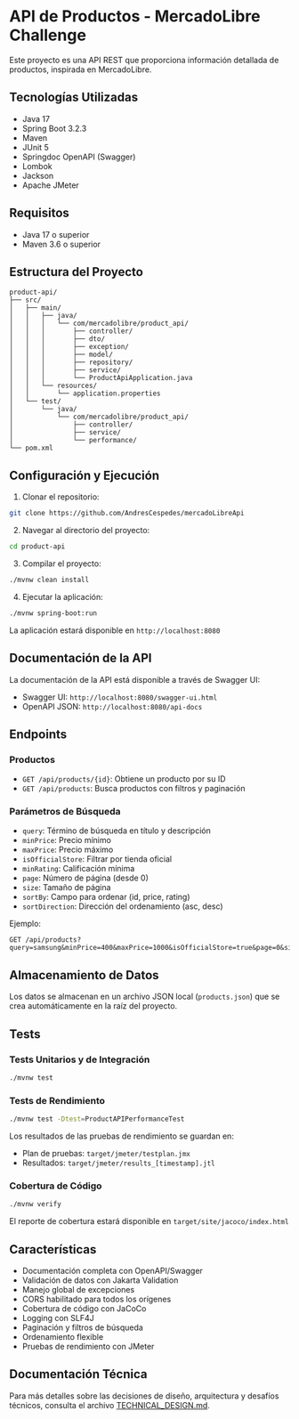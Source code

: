 # API de Productos - MercadoLibre Challenge

Este proyecto es una API REST que proporciona información detallada de productos, inspirada en MercadoLibre.

## Tecnologías Utilizadas

- Java 17
- Spring Boot 3.2.3
- Maven
- JUnit 5
- Springdoc OpenAPI (Swagger)
- Lombok
- Jackson
- Apache JMeter

## Requisitos

- Java 17 o superior
- Maven 3.6 o superior

## Estructura del Proyecto

```
product-api/
├── src/
│   ├── main/
│   │   ├── java/
│   │   │   └── com/mercadolibre/product_api/
│   │   │       ├── controller/
│   │   │       ├── dto/
│   │   │       ├── exception/
│   │   │       ├── model/
│   │   │       ├── repository/
│   │   │       ├── service/
│   │   │       └── ProductApiApplication.java
│   │   └── resources/
│   │       └── application.properties
│   └── test/
│       └── java/
│           └── com/mercadolibre/product_api/
│               ├── controller/
│               ├── service/
│               └── performance/
└── pom.xml
```

## Configuración y Ejecución

1. Clonar el repositorio:
```bash
git clone https://github.com/AndresCespedes/mercadoLibreApi
```

2. Navegar al directorio del proyecto:
```bash
cd product-api
```

3. Compilar el proyecto:
```bash
./mvnw clean install
```

4. Ejecutar la aplicación:
```bash
./mvnw spring-boot:run
```

La aplicación estará disponible en `http://localhost:8080`

## Documentación de la API

La documentación de la API está disponible a través de Swagger UI:
- Swagger UI: `http://localhost:8080/swagger-ui.html`
- OpenAPI JSON: `http://localhost:8080/api-docs`

## Endpoints

### Productos

- `GET /api/products/{id}`: Obtiene un producto por su ID
- `GET /api/products`: Busca productos con filtros y paginación

### Parámetros de Búsqueda

- `query`: Término de búsqueda en título y descripción
- `minPrice`: Precio mínimo
- `maxPrice`: Precio máximo
- `isOfficialStore`: Filtrar por tienda oficial
- `minRating`: Calificación mínima
- `page`: Número de página (desde 0)
- `size`: Tamaño de página
- `sortBy`: Campo para ordenar (id, price, rating)
- `sortDirection`: Dirección del ordenamiento (asc, desc)

Ejemplo:
```
GET /api/products?query=samsung&minPrice=400&maxPrice=1000&isOfficialStore=true&page=0&size=10&sortBy=price&sortDirection=asc
```

## Almacenamiento de Datos

Los datos se almacenan en un archivo JSON local (`products.json`) que se crea automáticamente en la raíz del proyecto.

## Tests

### Tests Unitarios y de Integración
```bash
./mvnw test
```

### Tests de Rendimiento
```bash
./mvnw test -Dtest=ProductAPIPerformanceTest
```

Los resultados de las pruebas de rendimiento se guardan en:
- Plan de pruebas: `target/jmeter/testplan.jmx`
- Resultados: `target/jmeter/results_[timestamp].jtl`

### Cobertura de Código
```bash
./mvnw verify
```
El reporte de cobertura estará disponible en `target/site/jacoco/index.html`

## Características

- Documentación completa con OpenAPI/Swagger
- Validación de datos con Jakarta Validation
- Manejo global de excepciones
- CORS habilitado para todos los orígenes
- Cobertura de código con JaCoCo
- Logging con SLF4J
- Paginación y filtros de búsqueda
- Ordenamiento flexible
- Pruebas de rendimiento con JMeter

## Documentación Técnica

Para más detalles sobre las decisiones de diseño, arquitectura y desafíos técnicos, consulta el archivo [TECHNICAL_DESIGN.md](TECHNICAL_DESIGN.md). 
